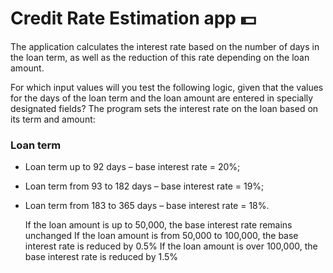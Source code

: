 # Credit Rate Estimation app 💵

The application calculates the interest rate based on the number of days in the loan term, as well as the reduction of this rate depending on the loan amount.

For which input values ​​will you test the following logic, given that the values ​​for the days of the loan term and the loan amount are entered in specially designated fields? The program sets the interest rate on the loan based on its term and amount:

### Loan term
- Loan term up to 92 days – base interest rate = 20%;
- Loan term from 93 to 182 days – base interest rate = 19%;
- Loan term from 183 to 365 days – base interest rate = 18%.

    If the loan amount is up to 50,000, the base interest rate remains unchanged
    If the loan amount is from 50,000 to 100,000, the base interest rate is reduced by 0.5%
    If the loan amount is over 100,000, the base interest rate is reduced by 1.5%
